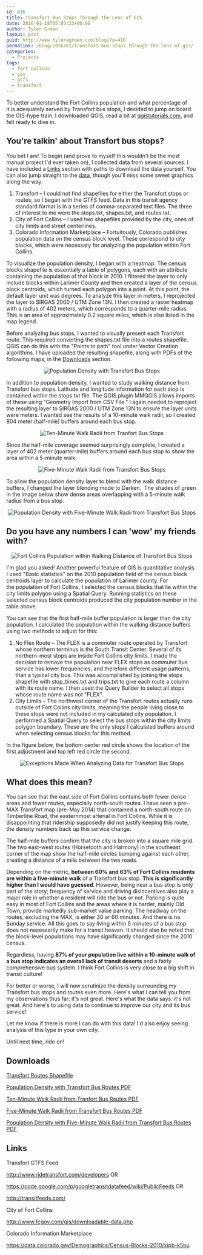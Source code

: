 ```yaml
---
id: 416
title: Transfort Bus Stops Through the Lens of GIS
date: 2016-01-18T05:05:33+00:00
author: Tyler Green
layout: post
guid: http://www.tyleragreen.com/blog/?p=416
permalink: /blog/2016/01/transfort-bus-stops-through-the-lens-of-gis/
categories:
  - Projects
tags:
  - fort collins
  - gis
  - gtfs
  - transfort
---
```

To better understand the Fort Collins population and what percentage of it is adequately served by Transfort bus stops, I decided to jump on board the GIS-hype train. I downloaded QGIS, read a bit at <a href="http://www.qgistutorials.com" target="_blank">qgistutorials.com</a>, and felt ready to dive in.

## You're talkin' about Transfort bus stops?

You bet I am! To begin (and prove to myself this wouldn't be the most manual project I'd ever taken on), I collected data from several sources. I have included a [Links](#links) section with paths to download the data yourself. You can also jump straight to the [data](#data), though you'll miss some sweet graphics along the way.

  1. Transfort &#8211; I could not find shapefiles for either the Transfort stops or routes, so I began with the GTFS feed. Data in this transit agency standard format is in a series of comma-separated text files. The three of interest to me were the stops.txt, shapes.txt, and routes.txt.
  2. City of Fort Collins &#8211; I used two shapefiles provided by the city, ones of city limits and street centerlines.
  3. Colorado Information Marketplace &#8211; Fortuitously, Colorado publishes population data on the census block level. These correspond to city blocks, which were necessary for analyzing the population within Fort Collins.

To visualize the population density, I began with a heatmap. The census blocks shapefile is essentially a table of polygons, each with an attribute containing the population of that block in 2010. I filtered the layer to only include blocks within Larimer County and then created a layer of the census block centroids, which turned each polygon into a point. At this point, the default layer unit was degrees. To analyze this layer in meters, I reprojected the layer to SIRGAS 2000 / UTM Zone 13N. I then created a raster heatmap with a radius of 402 meters, which corresponds to a quarter-mile radius. This is an area of approximately 0.2 square miles, which is also listed in the map legend.

Before analyzing bus stops, I wanted to visually present each Transfort route. This required converting the shapes.txt file into a routes shapefile. QGIS can do this with the "Points to path" tool under Vector Creation algorithms. I have uploaded the resulting shapefile, along with PDFs of the following maps, in the [Downloads](#downloads) section.

<div style="text-align:center"><img src="/assets/img/2016-01-10/routes_with_density.png" alt="Population Density with Transfort Bus Stops"></div>

In addition to population density, I wanted to study walking distance from Transfort bus stops. Latitude and longitude information for each stop is contained within the stops.txt file. The QGIS plugin MMQGIS allows imports of these using "Geometry Import from CSV File." I again needed to reproject the resulting layer to SIRGAS 2000 / UTM Zone 13N to ensure the layer units were meters. I wanted see the results of a 10-minute walk radii, so I created 804 meter (half-mile) buffers around each bus stop.

<div style="text-align:center"><img src="/assets/img/2016-01-10/half_mile_buffers.png" alt="Ten-Minute Walk Radii from Tranfort Bus Stops"></div>

Since the half-mile coverage seemed surprisingly complete, I created a layer of 402 meter (quarter-mile) buffers around each bus stop to show the area within a 5-minute walk.

<div style="text-align:center"><img src="/assets/img/2016-01-10/quarter_mile_buffers.png" alt="Five-Minute Walk Radii from Transfort Bus Stops"></div>

To allow the population density layer to blend with the walk distance buffers, I changed the layer blending mode to Darken.  The shades of green in the image below show dense areas overlapping with a 5-minute walk radius from a bus stop.

<div style="text-align:center"><img src="/assets/img/2016-01-10/quarter_mile_buffers_blend.png" alt="Population Density with Five-Minute Walk Radii from Transfort Bus Stops"></div>

## <a style="text-decoration: none!important;" name="data"></a>Do you have any numbers I can 'wow' my friends with?

<div style="text-align:center"><img src="/assets/img/2016-01-10/data_table.png" alt="Fort Collins Population within Walking Distance of Transfort Bus Stops"></div>

I'm glad you asked! Another powerful feature of GIS is quantitative analysis. I used "Basic statistics" on the 2010 population field of the census block centroids layer to calculate the population of Larimer county. For the population of Fort Collins, I selected the census blocks that lie within the city limits polygon using a Spatial Query. Running statistics on these selected census block centroids produced the city population number in the table above.

You can see that the first half-mile buffer population is larger than the city population. I calculated the population within the walking distance buffers using two methods to adjust for this:

  1. No Flex Route &#8211; The FLEX is a commuter route operated by Transfort whose northern terminus is the South Transit Center. Several of its northern-most stops are inside Fort Collins city limits. I made the decision to remove the population near FLEX stops as commuter bus service has lower frequencies, and therefore different usage patterns, than a typical city bus. This was accomplished by joining the stops shapefile with stop_times.txt and trips.txt to give each route a column with its route name. I then used the Query Builder to select all stops whose route name was not "FLEX".
  2. City Limits &#8211; The northwest corner of the Transfort routes actually runs outside of Fort Collins city limits, meaning the people living close to these stops were not included in my calculated city population. I performed a Spatial Query to select the bus stops within the city limits polygon boundary. These are the only stops I calculated buffers around when selecting census blocks for this method.

In the figure below, the bottom center red circle shows the location of the first adjustment and top left red circle the second.

<div style="text-align:center"><img src="/assets/img/2016-01-10/city_limits_blowup.png" alt="Exceptions Made When Analyzing Data for Transfort Bus Stops"></div>

## What does this mean?

You can see that the east side of Fort Collins contains both fewer dense areas and fewer routes, especially north-south routes. I have seen a pre-MAX Transfort map (pre-May 2014) that contained a north-south route on Timberline Road, the easternmost arterial in Fort Collins. While it is disappointing that ridership supposedly did not justify keeping this route, the density numbers back up this service change.

The half-mile buffers confirm that the city is broken into a square mile grid. The two east-west routes (Horsetooth and Harmony) in the southeast corner of the map show the half-mile circles bumping against each other, creating a distance of a mile between the two roads.

Depending on the metric, **between 60% and 63% of Fort Collins residents are within a five-minute walk** of a Transfort bus stop. **This is significantly higher than I would have guessed**. However, being near a bus stop is only part of the story; frequency of service and driving disincentives also play a major role in whether a resident will ride the bus or not. Parking is quite easy in most of Fort Collins and the areas where it is harder, mainly Old Town, provide markedly sub-market value parking. The headway on the routes, excluding the MAX, is either 30 or 60 minutes. And there is no Sunday service. All this goes to say living within 5 minutes of a bus stop does not necessarily make for a transit heaven. It should also be noted that the block-level populations may have significantly changed since the 2010 census.

Regardless, having **87% of your population live within a 10-minute walk of a bus stop indicates an overall lack of transit deserts** and a fairly comprehensive bus system. I think Fort Collins is very close to a big shift in transit culture!

For better or worse, I will now scrutinize the density surrounding my Transfort bus stops and routes even more. Here's what I can tell you from my observations thus far: it's not great. Here's what the data says: it's not great. And here's to using data to continue to improve our city and its bus service!

Let me know if there is more I can do with this data! I'd also enjoy seeing analysis of this type in your own city.

Until next time, ride on!

## <a style="text-decoration: none!important;" name="downloads"></a>Downloads

[Transfort Routes Shapefile](/assets/img/2016-01-10/transfort_routes.zip)

[Population Density with Transfort Bus Routes PDF](/assets/img/2016-01-10/routes_with_density.pdf)

[Ten-Minute Walk Radii from Tranfort Bus Routes PDF](/assets/img/2016-01-10/half_mile_buffers.pdf)

[Five-Minute Walk Radii from Transfort Bus Routes PDF](/assets/img/2016-01-10/quarter_mile_buffers.pdf)

[Population Density with Five-Minute Walk Radii from Transfort Bus Routes PDF](/assets/img/2016-01-10/quarter_mile_buffers_blend.pdf)

## <a style="text-decoration: none!important;" name="links"></a>Links

Transfort GTFS Feed
  
<a href="http://www.ridetransfort.com/developers" target="_blank">http://www.ridetransfort.com/developers</a> OR
  
<a href="https://code.google.com/p/googletransitdatafeed/wiki/PublicFeeds" target="_blank">https://code.google.com/p/googletransitdatafeed/wiki/PublicFeeds</a> OR
  
<a href="http://transitfeeds.com/" target="_blank">http://transitfeeds.com/</a>

City of Fort Collins
  
<a href="http://www.fcgov.com/gis/downloadable-data.php" target="_blank">http://www.fcgov.com/gis/downloadable-data.php</a>

Colorado Information Marketplace
  
<a href="https://data.colorado.gov/Demographics/Census-Blocks-2010/xipb-k5bu" target="_blank">https://data.colorado.gov/Demographics/Census-Blocks-2010/xipb-k5bu</a>
